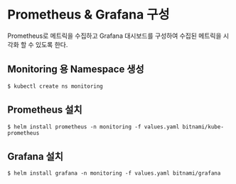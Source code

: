 # Prometheus & Grafana 구성
Prometheus로 메트릭을 수집하고 Grafana 대시보드를 구성하여 수집된 메트릭을 시각화 할 수 있도록 한다.


## Monitoring 용 Namespace 생성
```
$ kubectl create ns monitoring
```

## Prometheus 설치
```
$ helm install prometheus -n monitoring -f values.yaml bitnami/kube-prometheus

```

## Grafana 설치
```
$ helm install grafana -n monitoring -f values.yaml bitnami/grafana

```
